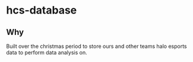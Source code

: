 # hcs-database

## Why

Built over the christmas period to store ours and other teams halo esports data to perform data analysis on.
